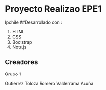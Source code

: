# Proyecto Realizao EPE1
Ipchile 
##Desarrollado con :
1. HTML
2. CSS
3. Bootstrap
4. Note.js

## Creadores
Grupo 1

Gutierrez
Toloza
Romero
Valderrama
Acuña
